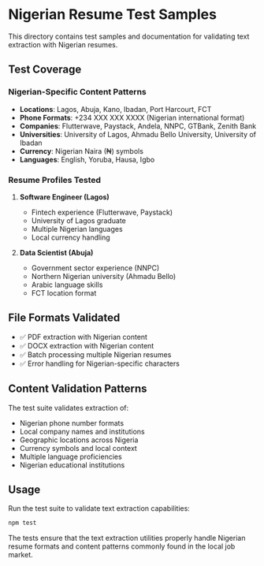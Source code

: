 # Nigerian Resume Test Samples

This directory contains test samples and documentation for validating text extraction with Nigerian resumes.

## Test Coverage

### Nigerian-Specific Content Patterns
- **Locations**: Lagos, Abuja, Kano, Ibadan, Port Harcourt, FCT
- **Phone Formats**: +234 XXX XXX XXXX (Nigerian international format)
- **Companies**: Flutterwave, Paystack, Andela, NNPC, GTBank, Zenith Bank
- **Universities**: University of Lagos, Ahmadu Bello University, University of Ibadan
- **Currency**: Nigerian Naira (₦) symbols
- **Languages**: English, Yoruba, Hausa, Igbo

### Resume Profiles Tested
1. **Software Engineer (Lagos)**
   - Fintech experience (Flutterwave, Paystack)
   - University of Lagos graduate
   - Multiple Nigerian languages
   - Local currency handling

2. **Data Scientist (Abuja)**
   - Government sector experience (NNPC)
   - Northern Nigerian university (Ahmadu Bello)
   - Arabic language skills
   - FCT location format

## File Formats Validated
- ✅ PDF extraction with Nigerian content
- ✅ DOCX extraction with Nigerian content
- ✅ Batch processing multiple Nigerian resumes
- ✅ Error handling for Nigerian-specific characters

## Content Validation Patterns
The test suite validates extraction of:
- Nigerian phone number formats
- Local company names and institutions
- Geographic locations across Nigeria
- Currency symbols and local context
- Multiple language proficiencies
- Nigerian educational institutions

## Usage
Run the test suite to validate text extraction capabilities:
```bash
npm test
```

The tests ensure that the text extraction utilities properly handle Nigerian resume formats and content patterns commonly found in the local job market.